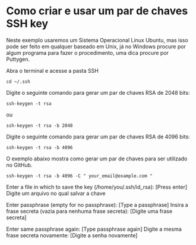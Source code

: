 # Como criar e usar um par de chaves SSH key

Neste exemplo usaremos um Sistema Operacional Linux Ubuntu, mas isso pode ser feito em qualquer baseado em Unix, já no Windows procure por algum programa para fazer o procedimento, uma dica procure por Puttygen.


Abra o terminal e acesse a pasta SSH

```
cd ~/.ssh
```

Digite o seguinte comando para gerar um par de chaves RSA de 2048 bits:

```
ssh-keygen -t rsa
```
ou
```
ssh-keygen -t rsa -b 2048
```

Digite o seguinte comando para gerar um par de chaves RSA de 4096 bits:

```
ssh-keygen -t rsa -b 4096
```

O exemplo abaixo mostra como gerar um par de chaves para ser utilizado no GitHub.
```
ssh-keygen -t rsa -b 4096 -C " your_email@example.com "
```

Enter a file in which to save the key (/home/you/.ssh/id_rsa): [Press enter]
Digite um arquivo no qual salvar a chave

Enter passphrase (empty for no passphrase): [Type a passphrase]
Insira a frase secreta (vazia para nenhuma frase secreta): [Digite uma frase secreta]

Enter same passphrase again: [Type passphrase again]
Digite a mesma frase secreta novamente: [Digite a senha novamente]

